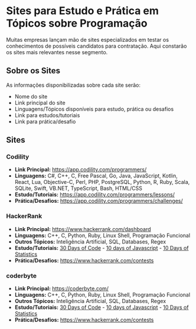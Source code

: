 # Sites para Estudo e Prática em Tópicos sobre Programação
Muitas empresas lançam mão de sites especializados em testar os conhecimentos de possíveis candidatos para contratação. Aqui constarão os sites mais relevantes nesse segmento.

## Sobre os Sites
As informações disponibilizadas sobre cada site serão:
- Nome do site
- Link principal do site
- Linguagens/Tópicos disponíveis para estudo, prática ou desafios
- Link para estudos/tutoriais
- Link para prática/desafio

## Sites

### Codility

- **Link Principal:** https://app.codility.com/programmers/
- **Linguagens:** C#, C++, C, Free Pascal, Go, Java, JavaScript, Kotlin, React, Lua, Objective-C, Perl, PHP, PostgreSQL, Python, R, Ruby, Scala, SQLite, Swift, VB.NET, TypeScript, Bash, HTML/CSS
- **Estudo/Tutoriais:** https://app.codility.com/programmers/lessons/
- **Prática/Desafios:** https://app.codility.com/programmers/challenges/

### HackerRank

- **Link Principal:** https://www.hackerrank.com/dashboard
- **Linguagens:** C++, C, Python, Ruby, Linux Shell, Programação Funcional
- **Outros Tópicos:** Inteligência Artificial, SQL, Databases, Regex
- **Estudo/Tutoriais:** [30 Days of Code](https://www.hackerrank.com/domains/tutorials/30-days-of-code) - [10 days of Javascript](https://www.hackerrank.com/domains/tutorials/10-days-of-javascript) - [10 Days of Statistics](https://www.hackerrank.com/domains/tutorials/10-days-of-statistics)
- **Prática/Desafios:** https://www.hackerrank.com/contests

### coderbyte

- **Link Principal:** https://coderbyte.com/
- **Linguagens:** C++, C, Python, Ruby, Linux Shell, Programação Funcional
- **Outros Tópicos:** Inteligência Artificial, SQL, Databases, Regex
- **Estudo/Tutoriais:** [30 Days of Code](https://www.hackerrank.com/domains/tutorials/30-days-of-code) - [10 days of Javascript](https://www.hackerrank.com/domains/tutorials/10-days-of-javascript) - [10 Days of Statistics](https://www.hackerrank.com/domains/tutorials/10-days-of-statistics)
- **Prática/Desafios:** https://www.hackerrank.com/contests
